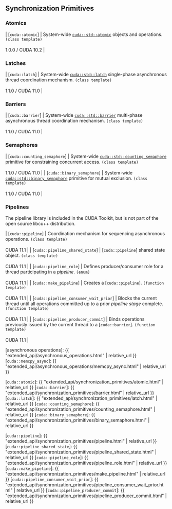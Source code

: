 ## Synchronization Primitives

### Atomics

| [`cuda::atomic`]             | System-wide [`cuda::std::atomic`] objects and operations. `(class template)`                                   <br/><br/> 1.0.0 / CUDA 10.2 |

### Latches

| [`cuda::latch`]              | System-wide [`cuda::std::latch`] single-phase asynchronous thread coordination mechanism. `(class template)`   <br/><br/> 1.1.0 / CUDA 11.0 |

### Barriers

| [`cuda::barrier`]            | System-wide [`cuda::std::barrier`] multi-phase asynchronous thread coordination mechanism. `(class template)`  <br/><br/> 1.1.0 / CUDA 11.0 |

### Semaphores

| [`cuda::counting_semaphore`] | System-wide [`cuda::std::counting_semaphore`] primitive for constraining concurrent access. `(class template)` <br/><br/> 1.1.0 / CUDA 11.0 |
| [`cuda::binary_semaphore`]   | System-wide [`cuda::std::binary_semaphore`] primitive for mutual exclusion. `(class template)`                 <br/><br/> 1.1.0 / CUDA 11.0 |

### Pipelines

The pipeline library is included in the CUDA Toolkit, but is not part of the
  open source libcu++ distribution.

| [`cuda::pipeline`]                     | Coordination mechanism for sequencing asynchronous operations. `(class template)`                                       <br/><br/> CUDA 11.1 |
| [`cuda::pipeline_shared_state`]        | [`cuda::pipeline`] shared state object. `(class template)`                                                              <br/><br/> CUDA 11.1 |
| [`cuda::pipeline_role`]                | Defines producer/consumer role for a thread participating in a _pipeline_. `(enum)`                                     <br/><br/> CUDA 11.1 |
| [`cuda::make_pipeline`]                | Creates a [`cuda::pipeline`]. `(function template)`                                                                     <br/><br/> CUDA 11.1 |
| [`cuda::pipeline_consumer_wait_prior`] | Blocks the current thread until all operations committed up to a prior _pipeline stage_ complete. `(function template)` <br/><br/> CUDA 11.1 |
| [`cuda::pipeline_producer_commit`]     | Binds operations previously issued by the current thread to a [`cuda::barrier`]. `(function template)`                  <br/><br/> CUDA 11.1 |


[`cuda::std::atomic`]: https://en.cppreference.com/w/cpp/atomic/atomic
[`cuda::std::barrier`]: https://en.cppreference.com/w/cpp/thread/barrier
[`cuda::std::latch`]: https://en.cppreference.com/w/cpp/thread/latch
[`cuda::std::counting_semaphore`]: https://en.cppreference.com/w/cpp/thread/counting_semaphore
[`cuda::std::binary_semaphore`]: https://en.cppreference.com/w/cpp/thread/binary_semaphore

[asynchronous operations]: {{ "extended_api/asynchronous_operations.html" | relative_url }}
[`cuda::memcpy_async`]: {{ "extended_api/asynchronous_operations/memcpy_async.html" | relative_url }}

[`cuda::atomic`]: {{ "extended_api/synchronization_primitives/atomic.html" | relative_url }}
[`cuda::barrier`]: {{ "extended_api/synchronization_primitives/barrier.html" | relative_url }}
[`cuda::latch`]: {{ "extended_api/synchronization_primitives/latch.html" | relative_url }}
[`cuda::counting_semaphore`]: {{ "extended_api/synchronization_primitives/counting_semaphore.html" | relative_url }}
[`cuda::binary_semaphore`]: {{ "extended_api/synchronization_primitives/binary_semaphore.html" | relative_url }}

[`cuda::pipeline`]: {{ "extended_api/synchronization_primitives/pipeline.html" | relative_url }}
[`cuda::pipeline_shared_state`]: {{ "extended_api/synchronization_primitives/pipeline_shared_state.html" | relative_url }}
[`cuda::pipeline_role`]: {{ "extended_api/synchronization_primitives/pipeline_role.html" | relative_url }}
[`cuda::make_pipeline`]: {{ "extended_api/synchronization_primitives/make_pipeline.html" | relative_url }}
[`cuda::pipeline_consumer_wait_prior`]: {{ "extended_api/synchronization_primitives/pipeline_consumer_wait_prior.html" | relative_url }}
[`cuda::pipeline_producer_commit`]: {{ "extended_api/synchronization_primitives/pipeline_producer_commit.html" | relative_url }}

